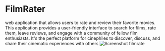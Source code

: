 # FilmRater
web application that allows users to rate and review their favorite movies. This application provides a user-friendly interface to search for films, rate them, leave reviews, and engage with a community of fellow film enthusiasts. It's the perfect platform for cinephiles to discover, discuss, and share their cinematic experiences with others
![Screenshot filmrate ](https://github.com/Mostafamahmoud12824/FilmRater/assets/62766443/7a4ca31d-0880-4a30-9e30-1fd0390bcc51)
